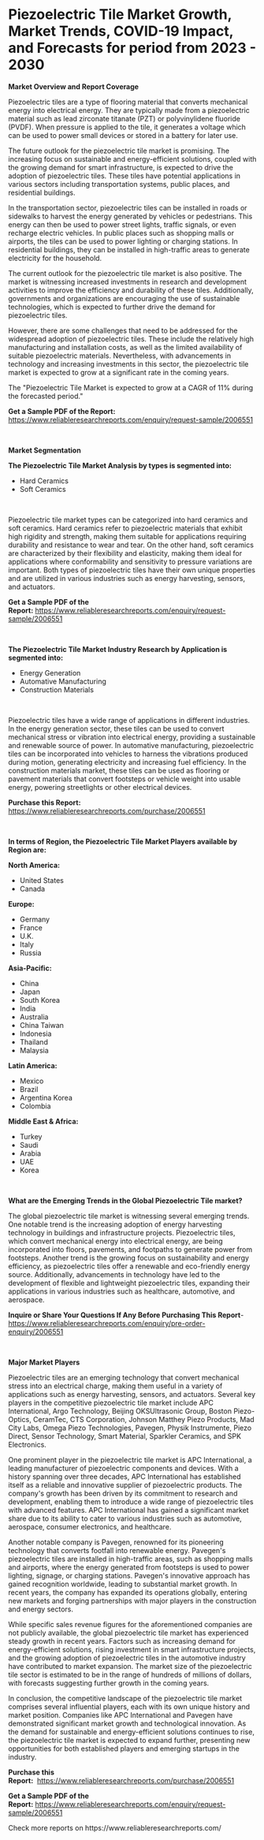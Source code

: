 <p><h1>Piezoelectric Tile Market Growth, Market Trends, COVID-19 Impact, and Forecasts for period from 2023 - 2030</h1></p><p><strong>Market Overview and Report Coverage</strong></p>
<p><p>Piezoelectric tiles are a type of flooring material that converts mechanical energy into electrical energy. They are typically made from a piezoelectric material such as lead zirconate titanate (PZT) or polyvinylidene fluoride (PVDF). When pressure is applied to the tile, it generates a voltage which can be used to power small devices or stored in a battery for later use.</p><p>The future outlook for the piezoelectric tile market is promising. The increasing focus on sustainable and energy-efficient solutions, coupled with the growing demand for smart infrastructure, is expected to drive the adoption of piezoelectric tiles. These tiles have potential applications in various sectors including transportation systems, public places, and residential buildings.</p><p>In the transportation sector, piezoelectric tiles can be installed in roads or sidewalks to harvest the energy generated by vehicles or pedestrians. This energy can then be used to power street lights, traffic signals, or even recharge electric vehicles. In public places such as shopping malls or airports, the tiles can be used to power lighting or charging stations. In residential buildings, they can be installed in high-traffic areas to generate electricity for the household.</p><p>The current outlook for the piezoelectric tile market is also positive. The market is witnessing increased investments in research and development activities to improve the efficiency and durability of these tiles. Additionally, governments and organizations are encouraging the use of sustainable technologies, which is expected to further drive the demand for piezoelectric tiles.</p><p>However, there are some challenges that need to be addressed for the widespread adoption of piezoelectric tiles. These include the relatively high manufacturing and installation costs, as well as the limited availability of suitable piezoelectric materials. Nevertheless, with advancements in technology and increasing investments in this sector, the piezoelectric tile market is expected to grow at a significant rate in the coming years.</p><p>The "Piezoelectric Tile Market is expected to grow at a CAGR of 11% during the forecasted period."</p></p>
<p><strong>Get a Sample PDF of the Report:</strong> <a href="https://www.reliableresearchreports.com/enquiry/request-sample/2006551">https://www.reliableresearchreports.com/enquiry/request-sample/2006551</a></p>
<p>&nbsp;</p>
<p><strong>Market Segmentation</strong></p>
<p><strong>The Piezoelectric Tile Market Analysis by types is segmented into:</strong></p>
<p><ul><li>Hard Ceramics</li><li>Soft Ceramics</li></ul></p>
<p>&nbsp;</p>
<p><p>Piezoelectric tile market types can be categorized into hard ceramics and soft ceramics. Hard ceramics refer to piezoelectric materials that exhibit high rigidity and strength, making them suitable for applications requiring durability and resistance to wear and tear. On the other hand, soft ceramics are characterized by their flexibility and elasticity, making them ideal for applications where conformability and sensitivity to pressure variations are important. Both types of piezoelectric tiles have their own unique properties and are utilized in various industries such as energy harvesting, sensors, and actuators.</p></p>
<p><strong>Get a Sample PDF of the Report:</strong>&nbsp;<a href="https://www.reliableresearchreports.com/enquiry/request-sample/2006551">https://www.reliableresearchreports.com/enquiry/request-sample/2006551</a></p>
<p>&nbsp;</p>
<p><strong>The Piezoelectric Tile Market Industry Research by Application is segmented into:</strong></p>
<p><ul><li>Energy Generation</li><li>Automative Manufacturing</li><li>Construction Materials</li></ul></p>
<p>&nbsp;</p>
<p><p>Piezoelectric tiles have a wide range of applications in different industries. In the energy generation sector, these tiles can be used to convert mechanical stress or vibration into electrical energy, providing a sustainable and renewable source of power. In automative manufacturing, piezoelectric tiles can be incorporated into vehicles to harness the vibrations produced during motion, generating electricity and increasing fuel efficiency. In the construction materials market, these tiles can be used as flooring or pavement materials that convert footsteps or vehicle weight into usable energy, powering streetlights or other electrical devices.</p></p>
<p><strong>Purchase this Report:</strong>&nbsp; <a href="https://www.reliableresearchreports.com/purchase/2006551">https://www.reliableresearchreports.com/purchase/2006551</a></p>
<p>&nbsp;</p>
<p><strong>In terms of Region, the Piezoelectric Tile Market Players available by Region are:</strong></p>
<p>
    <p> <strong> North America: </strong>
        <ul>
            <li>United States</li>
            <li>Canada</li>
        </ul>
        </p> 
    <p> <strong> Europe: </strong>
        <ul>
            <li>Germany</li>
            <li>France</li>
            <li>U.K.</li>
            <li>Italy</li>
            <li>Russia</li>
        </ul>
        </p> 
    <p> <strong> Asia-Pacific: </strong>
        <ul>
            <li>China</li>
            <li>Japan</li>
            <li>South Korea</li>
            <li>India</li>
            <li>Australia</li>
            <li>China Taiwan</li>
            <li>Indonesia</li>
            <li>Thailand</li>
            <li>Malaysia</li>
        </ul>
        </p> 
    <p> <strong> Latin America: </strong>
        <ul>
            <li>Mexico</li>
            <li>Brazil</li>
            <li>Argentina Korea</li>
            <li>Colombia</li>
        </ul>
        </p> 
    <p> <strong> Middle East & Africa: </strong>
        <ul>
            <li>Turkey</li>
            <li>Saudi</li>
            <li>Arabia</li>
            <li>UAE</li>
            <li>Korea</li>
        </ul>
    </p>
    </p>
<p>&nbsp;</p>
<p><strong>What are the Emerging Trends in the Global Piezoelectric Tile market?</strong></p>
<p><p>The global piezoelectric tile market is witnessing several emerging trends. One notable trend is the increasing adoption of energy harvesting technology in buildings and infrastructure projects. Piezoelectric tiles, which convert mechanical energy into electrical energy, are being incorporated into floors, pavements, and footpaths to generate power from footsteps. Another trend is the growing focus on sustainability and energy efficiency, as piezoelectric tiles offer a renewable and eco-friendly energy source. Additionally, advancements in technology have led to the development of flexible and lightweight piezoelectric tiles, expanding their applications in various industries such as healthcare, automotive, and aerospace.</p></p>
<p><strong>Inquire or Share Your Questions If Any Before Purchasing This Report</strong>- <a href="https://www.reliableresearchreports.com/enquiry/pre-order-enquiry/2006551">https://www.reliableresearchreports.com/enquiry/pre-order-enquiry/2006551</a></p>
<p>&nbsp;</p>
<p><strong>Major Market Players</strong></p>
<p><p>Piezoelectric tiles are an emerging technology that convert mechanical stress into an electrical charge, making them useful in a variety of applications such as energy harvesting, sensors, and actuators. Several key players in the competitive piezoelectric tile market include APC International, Argo Technology, Beijing OKSUltrasonic Group, Boston Piezo-Optics, CeramTec, CTS Corporation, Johnson Matthey Piezo Products, Mad City Labs, Omega Piezo Technologies, Pavegen, Physik Instrumente, Piezo Direct, Sensor Technology, Smart Material, Sparkler Ceramics, and SPK Electronics.</p><p>One prominent player in the piezoelectric tile market is APC International, a leading manufacturer of piezoelectric components and devices. With a history spanning over three decades, APC International has established itself as a reliable and innovative supplier of piezoelectric products. The company's growth has been driven by its commitment to research and development, enabling them to introduce a wide range of piezoelectric tiles with advanced features. APC International has gained a significant market share due to its ability to cater to various industries such as automotive, aerospace, consumer electronics, and healthcare.</p><p>Another notable company is Pavegen, renowned for its pioneering technology that converts footfall into renewable energy. Pavegen's piezoelectric tiles are installed in high-traffic areas, such as shopping malls and airports, where the energy generated from footsteps is used to power lighting, signage, or charging stations. Pavegen's innovative approach has gained recognition worldwide, leading to substantial market growth. In recent years, the company has expanded its operations globally, entering new markets and forging partnerships with major players in the construction and energy sectors.</p><p>While specific sales revenue figures for the aforementioned companies are not publicly available, the global piezoelectric tile market has experienced steady growth in recent years. Factors such as increasing demand for energy-efficient solutions, rising investment in smart infrastructure projects, and the growing adoption of piezoelectric tiles in the automotive industry have contributed to market expansion. The market size of the piezoelectric tile sector is estimated to be in the range of hundreds of millions of dollars, with forecasts suggesting further growth in the coming years.</p><p>In conclusion, the competitive landscape of the piezoelectric tile market comprises several influential players, each with its own unique history and market position. Companies like APC International and Pavegen have demonstrated significant market growth and technological innovation. As the demand for sustainable and energy-efficient solutions continues to rise, the piezoelectric tile market is expected to expand further, presenting new opportunities for both established players and emerging startups in the industry.</p></p>
<p><strong>Purchase this Report:</strong>&nbsp;&nbsp;<a href="https://www.reliableresearchreports.com/purchase/2006551">https://www.reliableresearchreports.com/purchase/2006551</a></p>
<p></p>
<p><strong>Get a Sample PDF of the Report:</strong>&nbsp;<a href="https://www.reliableresearchreports.com/enquiry/request-sample/2006551">https://www.reliableresearchreports.com/enquiry/request-sample/2006551</a></p>
<p>Check more reports on https://www.reliableresearchreports.com/</p>